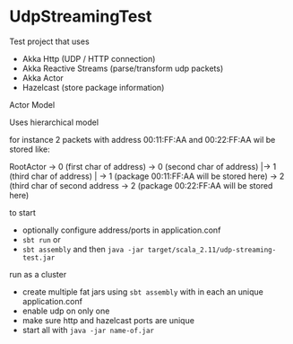 # UdpStreamingTest

Test project that uses
 - Akka Http (UDP / HTTP connection)
 - Akka Reactive Streams (parse/transform udp packets)
 - Akka Actor
 - Hazelcast (store package information)
 
Actor Model

Uses hierarchical model 

for instance 2 packets with address 00:11:FF:AA and 00:22:FF:AA wil be stored like:

RootActor
 \-> 0 (first char of address)
   \-> 0 (second char of address)
     |-> 1 (third char of address)
     |  \-> 1 (package 00:11:FF:AA will be stored here)
     \-> 2 (third char of second address
        \-> 2 (package 00:22:FF:AA will be stored here)
        

to start
 - optionally configure address/ports in application.conf
 - `sbt run` or
 - `sbt assembly` and then `java -jar target/scala_2.11/udp-streaming-test.jar`

run as a cluster
 - create multiple fat jars using `sbt assembly` with in each an unique application.conf
  - enable udp on only one
  - make sure http and hazelcast ports are unique 
  - start all with `java -jar name-of.jar`
 
